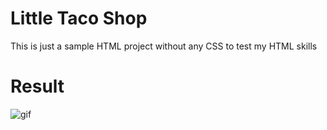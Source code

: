 # Little Taco Shop
This is just a sample HTML project without any CSS to test my HTML skills

# Result

![gif](https://user-images.githubusercontent.com/80908290/172143664-ac442484-c282-40f4-88a9-ce41b4d99880.gif)
